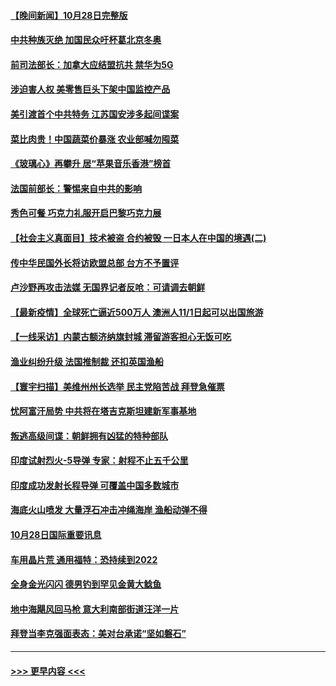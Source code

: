 #### [【晚间新闻】10月28日完整版](../pages/prog202/a103255033.md?t=10291150) 
#### [中共种族灭绝 加国民众吁杯葛北京冬奥](../pages/prog202/a103254904.md?t=10291150) 
#### [前司法部长：加拿大应结盟抗共 禁华为5G](../pages/prog202/a103254828.md?t=10291150) 
#### [涉迫害人权 美零售巨头下架中国监控产品](../pages/prog202/a103254892.md?t=10291150) 
#### [美引渡首个中共特务 江苏国安涉多起间谍案](../pages/prog202/a103254837.md?t=10291150) 
#### [菜比肉贵！中国蔬菜价暴涨 农业部喊勿囤菜](../pages/prog202/a103254811.md?t=10291150) 
#### [《玻璃心》再攀升 居“苹果音乐香港”榜首](../pages/prog202/a103254813.md?t=10291150) 
#### [法国前部长：警惕来自中共的影响](../pages/prog202/a103254785.md?t=10291150) 
#### [秀色可餐 巧克力礼服开启巴黎巧克力展](../pages/prog202/a103254779.md?t=10291150) 
#### [【社会主义真面目】技术被盗 合约被毁 一日本人在中国的境遇(二)](../pages/prog202/a103254762.md?t=10291150) 
#### [传中华民国外长将访欧盟总部 台方不予置评](../pages/prog202/a103254722.md?t=10291150) 
#### [卢沙野再攻击法媒 无国界记者反呛：可请调去朝鲜](../pages/prog202/a103254646.md?t=10291150) 
#### [【最新疫情】全球死亡逼近500万人 澳洲人11/1日起可以出国旅游](../pages/prog202/a103254659.md?t=10291150) 
#### [【一线采访】内蒙古额济纳旗封城 滞留游客担心无饭可吃](../pages/prog202/a103254623.md?t=10291150) 
#### [渔业纠纷升级 法国推制裁 还扣英国渔船](../pages/prog202/a103254620.md?t=10291150) 
#### [【寰宇扫描】美维州州长选举 民主党陷苦战 拜登急催票](../pages/prog202/a103254511.md?t=10291150) 
#### [忧阿富汗局势 中共将在塔吉克斯坦建新军事基地](../pages/prog202/a103254461.md?t=10291150) 
#### [叛逃高级间谍：朝鲜拥有凶猛的特种部队](../pages/prog202/a103254458.md?t=10291150) 
#### [印度试射烈火-5导弹 专家：射程不止五千公里](../pages/prog202/a103254442.md?t=10291150) 
#### [印度成功发射长程导弹 可覆盖中国多数城市](../pages/prog202/a103254419.md?t=10291150) 
#### [海底火山喷发 大量浮石冲击冲绳海岸 渔船动弹不得](../pages/prog202/a103254352.md?t=10291150) 
#### [10月28日国际重要讯息](../pages/prog202/a103254357.md?t=10291150) 
#### [车用晶片荒 通用福特：恐持续到2022](../pages/prog202/a103254343.md?t=10291150) 
#### [全身金光闪闪 德男钓到罕见金黄大鲶鱼](../pages/prog202/a103254295.md?t=10291150) 
#### [地中海飓风回马枪 意大利南部街道汪洋一片](../pages/prog202/a103254239.md?t=10291150) 
#### [拜登当李克强面表态：美对台承诺“坚如磐石”](../pages/prog202/a103254216.md?t=10291150) 

----
#### [ >>> 更早内容 <<< ](../indexes/prog202-earlier.md)
